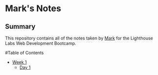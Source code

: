 # Mark's Notes

## Summary

This repository contains all of the notes taken by [Mark](https://github.com/mBarlescu) for the Lighthouse Labs Web Development Bootcamp.

#Table of Contents
* [Week 1](/Week_1)
  * [Day 1](/Week_1/Day_1)